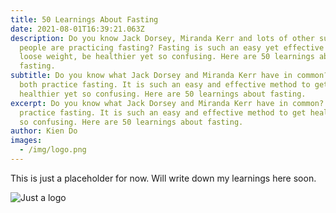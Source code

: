 ```yaml
---
title: 50 Learnings About Fasting
date: 2021-08-01T16:39:21.063Z
description: Do you know Jack Dorsey, Miranda Kerr and lots of other successful
  people are practicing fasting? Fasting is such an easy yet effective method to
  loose weight, be healthier yet so confusing. Here are 50 learnings about
  fasting.
subtitle: Do you know what Jack Dorsey and Miranda Kerr have in common? They
  both practice fasting. It is such an easy and effective method to get
  healthier yet so confusing. Here are 50 learnings about fasting.
excerpt: Do you know what Jack Dorsey and Miranda Kerr have in common? They both
  practice fasting. It is such an easy and effective method to get healthier yet
  so confusing. Here are 50 learnings about fasting.
author: Kien Do
images:
  - /img/logo.png
---
```

This is just a placeholder for now. Will write down my learnings here soon.

![](/img/logo.png "Just a logo")